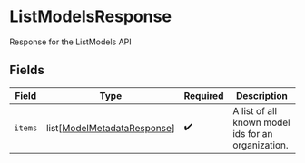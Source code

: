 # ListModelsResponse

Response for the ListModels API


## Fields

| Field                                                                       | Type                                                                        | Required                                                                    | Description                                                                 |
| --------------------------------------------------------------------------- | --------------------------------------------------------------------------- | --------------------------------------------------------------------------- | --------------------------------------------------------------------------- |
| `items`                                                                     | list[[ModelMetadataResponse](../../models/shared/modelmetadataresponse.md)] | :heavy_check_mark:                                                          | A list of all known model ids for an organization.                          |